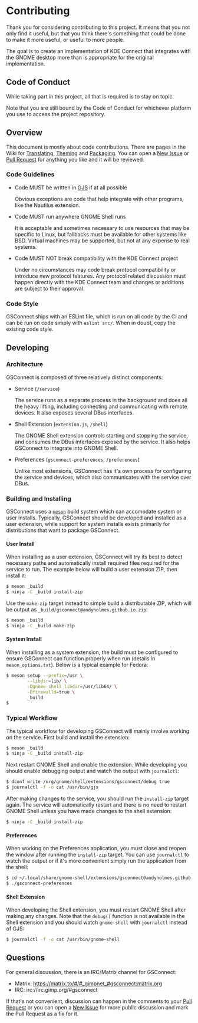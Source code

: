 <!--
SPDX-FileCopyrightText: GSConnect Developers https://github.com/GSConnect

SPDX-License-Identifier: GPL-2.0-or-later
-->

# Contributing

Thank you for considering contributing to this project. It means that you not
only find it useful, but that you think there's something that could be done to
make it more useful, or useful to more people.

The goal is to create an implementation of KDE Connect that integrates with the
GNOME desktop more than is appropriate for the original implementation.

## Code of Conduct

While taking part in this project, all that is required is to stay on topic.

Note that you are still bound by the Code of Conduct for whichever platform you
use to access the project repository.

## Overview

This document is mostly about code contributions. There are pages in the Wiki
for [Translating][translating], [Theming][theming] and [Packaging][packaging].
You can open a [New Issue][issue] or [Pull Request][pr] for anything you like
and it will be reviewed.

### Code Guidelines

* Code MUST be written in [GJS][gjs] if at all possible

  Obvious exceptions are code that help integrate with other programs, like the
  Nautilus extension.

* Code MUST run anywhere GNOME Shell runs

  It is acceptable and sometimes necessary to use resources that may be specific
  to Linux, but fallbacks must be available for other systems like BSD. Virtual
  machines may be supported, but not at any expense to real systems.

* Code MUST NOT break compatibility with the KDE Connect project

  Under no circumstances may code break protocol compatibility or introduce new
  protocol features. Any protocol related discussion must happen directly with
  the KDE Connect team and changes or additions are subject to their approval.

### Code Style

GSConnect ships with an ESLint file, which is run on all code by the CI and can
be run on code simply with `eslint src/`. When in doubt, copy the existing code
style.

## Developing

### Architecture

GSConnect is composed of three relatively distinct components:

* Service (`/service`)

  The service runs as a separate process in the background and does all the
  heavy lifting, including connecting and communicating with remote devices. It
  also exposes several DBus interfaces.
  
* Shell Extension (`extension.js`, `/shell`)

  The GNOME Shell extension controls starting and stopping the service, and
  consumes the DBus interfaces exposed by the service. It also helps GSConnect
  to integrate into GNOME Shell.
  
* Preferences (`gsconnect-preferences`, `/preferences`)

  Unlike most extensions, GSConnect has it's own process for configuring the
  service and devices, which also communicates with the service over DBus.
  
### Building and Installing

GSConnect uses a [`meson`][meson] build system which can accomodate system or
user installs. Typically, GSConnect should be developed and installed as a user
extension, while support for system installs exists primarily for distributions
that want to package GSConnect.

#### User Install

When installing as a user extension, GSConnect will try its best to detect
necessary paths and automatically install required files required for the
service to run. The example below will build a user extension ZIP, then install
it:

```sh
$ meson _build
$ ninja -C _build install-zip
```

Use the `make-zip` target instead to simple build a distributable ZIP, which
will be output as `_build/gsconnect@andyholmes.github.io.zip`:

```sh
$ meson _build
$ ninja -C _build make-zip
```

#### System Install

When installing as a system extension, the build must be configured to ensure
GSConnect can function properly when run (details in `meson_options.txt`). Below
is a typical example for Fedora:

```sh
$ meson setup --prefix=/usr \
        --libdir=lib/ \
        -Dgnome_shell_libdir=/usr/lib64/ \
        -Dfirewalld=true \
        _build
$ 
```

### Typical Workflow

The typical workflow for developing GSConnect will mainly involve working on the
service. First build and install the extension:

```sh
$ meson _build
$ ninja -C _build install-zip
```
    
Next restart GNOME Shell and enable the extension. While developing you should
enable debugging output and watch the output with `journalctl`:

```sh
$ dconf write /org/gnome/shell/extensions/gsconnect/debug true
$ journalctl -f -o cat /usr/bin/gjs
```

After making changes to the service, you should run the `install-zip` target
again. The service will automatically restart and there is no need to restart
GNOME Shell unless you have made changes to the shell extension:

```sh
$ ninja -C _build install-zip
```

#### Preferences

When working on the Preferences application, you must close and reopen the
window after running the `install-zip` target. You can use `journalctl` to watch
the output or if it's more convenient simply run the application from the shell:

```sh
$ cd ~/.local/share/gnome-shell/extensions/gsconnect@andyholmes.github.io
$ ./gsconnect-preferences
```

#### Shell Extension

When developing the Shell extension, you must restart GNOME Shell after making
any changes. Note that the `debug()` function is not available in the Shell
extension and you should watch `gnome-shell` with `journalctl` instead of GJS:

```sh
$ journalctl -f -o cat /usr/bin/gnome-shell
```

## Questions

For general discussion, there is an IRC/Matrix channel for GSConnect:

* Matrix: https://matrix.to/#/#_gimpnet_#gsconnect:matrix.org
* IRC: irc://irc.gimp.org/#gsconnect

If that's not convenient, discussion can happen in the comments to your
[Pull Request][pr] or you can open a [New Issue][issue] for more public
discussion and mark the Pull Request as a fix for it.

[design]: https://wiki.gnome.org/Projects/GnomeShell/Design/Principles
[hig]: https://developer.gnome.org/hig/stable/
[translating]: https://github.com/GSConnect/gnome-shell-extension-gsconnect/wiki/Translating
[packaging]: https://github.com/GSConnect/gnome-shell-extension-gsconnect/wiki/Packaging
[theming]: https://github.com/GSConnect/gnome-shell-extension-gsconnect/wiki/Theming
[issue]: https://github.com/GSConnect/gnome-shell-extension-gsconnect/issues
[pr]: https://github.com/GNOME/gnome-shell/pulls
[gjs]: https://gitlab.gnome.org/GNOME/gjs/wikis/home

[meson]: https://mesonbuild.com/

